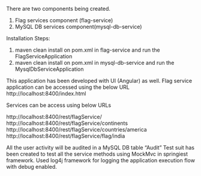 There are two components being created.
1. Flag services component (flag-service)
2. MySQL DB services component(mysql-db-service)

Installation Steps:
1. maven clean install on pom.xml in flag-service and run the FlagServiceApplication
2. maven clean install on pom.xml in mysql-db-service and run the MysqlDbServiceApplication

This application has been developed with UI (Angular) as well.
Flag service application can be accessed using the below URL
http://localhost:8400/index.html

Services can be access using below URLs

http://localhost:8400/rest/flagService/
http://localhost:8400/rest/flagService/continents
http://localhost:8400/rest/flagService/countries/america
http://localhost:8400/rest/flagService/flag/india


All the user activity will be audited in a MySQL DB table “Audit”
Test suit has been created to test all the service methods using MockMvc in springiest framework.
Used log4j framework for logging the application execution flow with debug enabled.


